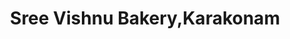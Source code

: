 ---
title: "Sree Vishnu Bakery,Karakonam"
url: /neyattinkara/sree-vishnu-bakery-karakonam/
shop: Bäckerei
---